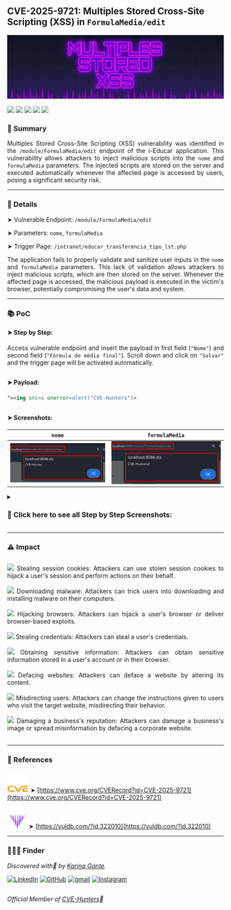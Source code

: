 ## CVE-2025-9721: Multiples Stored Cross-Site Scripting (XSS) in `FormulaMedia/edit` 

![](/CVEs/images/arts/multiplesStoredXssBanner2.png)

[![](https://img.shields.io/badge/🌸-CVE--2025--9721-dd53bc)](https://www.cve.org/CVERecord?id=CVE-2025-9721) ![](https://img.shields.io/badge/i--Educar-Multiples_Stored_XSS-291b3e) [![](https://img.shields.io/badge/💜-Found_by:_Karina_Gante-AA07FF)](https://karinagante.github.io/) ![](https://img.shields.io/badge/%F0%9F%92%A1-Moderate_Severity-ffd700) [![](https://img.shields.io/badge/🧬-Member_of:_CVE--Hunters-6407ab)](https://www.cvehunters.com/)

### 📝 Summary

<p align="justify">Multiples Stored Cross-Site Scripting (XSS) vulnerability was identified in the <code>/module/FormulaMedia/edit</code> endpoint of the i-Educar application. This vulnerability allows attackers to inject malicious scripts into the <code>nome</code> and <code>formulaMedia</code> parameters. The injected scripts are stored on the server and executed automatically whenever the affected page is accessed by users, posing a significant security risk.</p>

---

### 🔎 Details

➤ Vulnerable Endpoint: `/module/FormulaMedia/edit`

➤ Parameters: `nome`, `formulaMedia`

➤ Trigger Page: `/intranet/educar_transferencia_tipo_lst.php`

<p align="justify">The application fails to properly validate and sanitize user inputs in the <code>nome</code> and <code>formulaMedia</code> parameters. This lack of validation allows attackers to inject malicious scripts, which are then stored on the server. Whenever the affected page is accessed, the malicious payload is executed in the victim's browser, potentially compromising the user's data and system.</p>

---

### 📚 PoC

#### ➤ Step by Step:

<p align="justify">Access vulnerable endpoint and insert the payload in first field (<code>"Nome"</code>) and second field (<code>"Fórmula de média final"</code>). Scroll down and click on <code>"Salvar"</code> and the trigger page will be activated automatically.</p>

##

#### ➤ Payload:

````html
"><img src=x onerror=alert('CVE-Hunters')>
````
##

#### ➤ Screenshots:

|   `nome`         |    `formulaMedia`        |
|:------------:|:------------:|
| ![](/CVEs/images/storedXss63.png)    | ![](/CVEs/images/storedXss64.png) |

<details>
<summary><h3>📂 Click here to see all Step by Step Screenshots:</h3></summary>
<br>

![](/CVEs/images/storedXss61.png)

<br>

![](/CVEs/images/storedXss62.png)

<br>

![](/CVEs/images/storedXss63.png)

<br>

![](/CVEs/images/storedXss64.png)
</details>

---


### ⚠️ Impact

##

<p align="justify">
<img src="https://img.shields.io/badge/%E2%80%A2-dd53bc"> Stealing session cookies: Attackers can use stolen session cookies to hijack a user's session and perform actions on their behalf.<br><br>
<img src="https://img.shields.io/badge/%E2%80%A2-dd53bc"> Downloading malware: Attackers can trick users into downloading and installing malware on their computers.<br><br>
<img src="https://img.shields.io/badge/%E2%80%A2-dd53bc"> Hijacking browsers: Attackers can hijack a user's browser or deliver browser-based exploits.<br><br>
<img src="https://img.shields.io/badge/%E2%80%A2-dd53bc"> Stealing credentials: Attackers can steal a user's credentials.<br><br>
<img src="https://img.shields.io/badge/%E2%80%A2-dd53bc"> Obtaining sensitive information: Attackers can obtain sensitive information stored in a user's account or in their browser.<br><br>
<img src="https://img.shields.io/badge/%E2%80%A2-dd53bc"> Defacing websites: Attackers can deface a website by altering its content.<br><br>
<img src="https://img.shields.io/badge/%E2%80%A2-dd53bc"> Misdirecting users: Attackers can change the instructions given to users who visit the target website, misdirecting their behavior.<br><br>
<img src="https://img.shields.io/badge/%E2%80%A2-dd53bc"> Damaging a business's reputation: Attackers can damage a business's image or spread misinformation by defacing a corporate website.<br><br>
</p>

---

### 🔗 References

![](/CVEs/images/logos/cve.png) ➤ [https://www.cve.org/CVERecord?id=CVE-2025-9721](https://www.cve.org/CVERecord?id=CVE-2025-9721)

![](/CVEs/images/logos/vulDB.png)➤ [https://vuldb.com/?id.322010](https://vuldb.com/?id.322010)

---

### 🕵🏻‍♀️ Finder

*Discovered with💜 by [Karina Gante](https://karinagante.github.io/).* 

[![LinkedIn](https://skillicons.dev/icons?i=linkedin&theme=dark)](https://www.linkedin.com/in/karina-gante/)
[![GitHub](https://skillicons.dev/icons?i=github&theme=dark)](https://www.github.com/KarinaGante/)
[![gmail](https://skillicons.dev/icons?i=gmail&theme=dark)](mailto:karina.gante1@gmail.com)
[![Instagram](https://skillicons.dev/icons?i=instagram&theme=dark)](https://www.instagram.com/karinovisk02/)

##

*Official Member of [CVE-Hunters](https://www.cvehunters.com/)🏹*